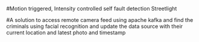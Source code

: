 #Motion triggered, Intensity controlled self fault detection Streetlight


#A solution to access remote camera feed using apache kafka and find the criminals using facial recognition and update the data source with their current location and latest photo and timestamp
